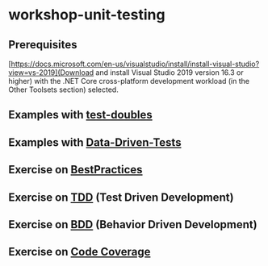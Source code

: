 # workshop-unit-testing

## Prerequisites

[https://docs.microsoft.com/en-us/visualstudio/install/install-visual-studio?view=vs-2019](Download and install Visual Studio 2019 version 16.3 or higher) with the .NET Core cross-platform development workload (in the Other Toolsets section) selected.

## Examples with [test-doubles](TestDoubles)

## Examples with [Data-Driven-Tests](DataDrivenTestExample)

## Exercise on [BestPractices](BestPractices)

## Exercise on [TDD](TDD) (Test Driven Development)

## Exercise on [BDD](BDD) (Behavior Driven Development)

## Exercise on [Code Coverage](CodeCoverage)


